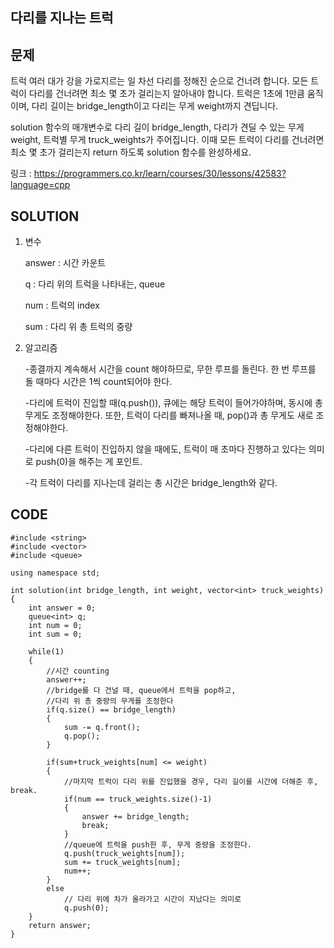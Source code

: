 다리를 지나는 트럭
------------------

문제
----
트럭 여러 대가 강을 가로지르는 일 차선 다리를 정해진 순으로 건너려 합니다.
모든 트럭이 다리를 건너려면 최소 몇 초가 걸리는지 알아내야 합니다. 
트럭은 1초에 1만큼 움직이며, 다리 길이는 bridge_length이고 다리는 무게 weight까지 견딥니다.

solution 함수의 매개변수로 다리 길이 bridge_length, 다리가 견딜 수 있는 무게 weight, 트럭별 무게 truck_weights가 주어집니다.
이때 모든 트럭이 다리를 건너려면 최소 몇 초가 걸리는지 return 하도록 solution 함수를 완성하세요.

링크 : <https://programmers.co.kr/learn/courses/30/lessons/42583?language=cpp>


SOLUTION
---------
1. 변수

   answer : 시간 카운트
   
   q : 다리 위의 트럭을 나타내는, queue
   
   num : 트럭의 index
   
   sum : 다리 위 총 트럭의 중량
   
2. 알고리즘

   -종결까지 계속해서 시간을 count 해야하므로, 무한 루프를 돌린다. 한 번 루프를 돌 때마다 시간은 1씩 count되어야 한다.
   
   -다리에 트럭이 진입할 때(q.push()), 큐에는 해당 트럭이 들어가야하며, 동시에 총 무게도 조정해야한다. 또한, 트럭이 다리를 빠져나올 때, pop()과 총 무게도 새로 조정해야한다.
   
   -다리에 다른 트럭이 진입하지 않을 때에도, 트럭이 매 초마다 진행하고 있다는 의미로 push(0)을 해주는 게 포인트.
   
   -각 트럭이 다리를 지나는데 걸리는 총 시간은 bridge_length와 같다.


CODE
----
```{.cpp}
#include <string>
#include <vector>
#include <queue>

using namespace std;

int solution(int bridge_length, int weight, vector<int> truck_weights) {
    int answer = 0;
    queue<int> q;
    int num = 0;
    int sum = 0;
    
    while(1)
    {
        //시간 counting
        answer++;
        //bridge를 다 건널 때, queue에서 트럭을 pop하고,
        //다리 위 총 중량의 무게를 조정한다
        if(q.size() == bridge_length)
        {
            sum -= q.front();
            q.pop();
        }
        
        if(sum+truck_weights[num] <= weight)
        {
            //마지막 트럭이 다리 위를 진입했을 경우, 다리 길이를 시간에 더해준 후, break.
            if(num == truck_weights.size()-1)
            {
                answer += bridge_length;
                break;
            }
            //queue에 트럭을 push한 후, 무게 중량을 조정한다.
            q.push(truck_weights[num]);
            sum += truck_weights[num];
            num++;
        }
        else
			// 다리 위에 차가 올라가고 시간이 지났다는 의미로
            q.push(0);
    } 
    return answer;
}
